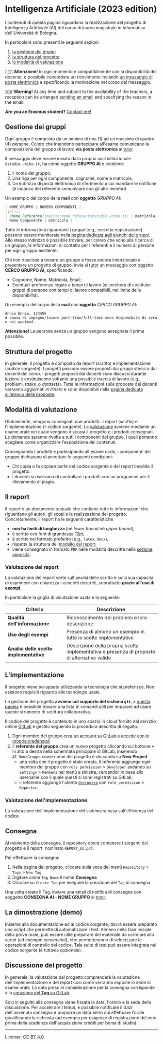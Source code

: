 # Intelligenza Artificiale (2023 edition)

I contenuti di questa pagina riguardano la realizzazione del progetto di Intelligenza Artificiale (AI) del corso di laurea magistrale in Informatica dell'Università di Bologna.

In particolare sono presenti le seguenti sezioni:

1. [la gestione dei gruppi](#gestione-dei-gruppi)
2. [la struttura del progetto](#struttura-del-progetto)
3. [le modalità di valutazione](#modalità-di-valutazione)

🇮🇹
**Attenzione!** In ogni momento e compatibilmente con la disponibilità del docente, è possibile concordare un ricevimento inviando [un messaggio di posta elettronica](mailto:stefanopio.zingaro@unibo.it) e specificando la motivazione nel corpo del messaggio.

🇬🇧
**Warning!** At any time and subject to the availability of the teachers, a reception can be arranged [sending an email](mailto:stefanopio.zingaro@unibo.it) and specifying the reason in the email.

**Are you an Erasmus student?** [Contact me!](mailto:stefanopio.zingaro@unibo.it)

## Gestione dei gruppi

Ogni gruppo è composto da un minimo di una (1) ad un massimo di quattro (4) persone.
Coloro che intendono partecipare all'esame comunicano la composizione del gruppo di lavoro **via posta elettronica** al [tutor](mailto:stefanopio.zingaro@unibo.it).

Il messaggio deve essere inviato dalla propria mail istituzionale `@studio.unibo.it`, ha come oggetto **GRUPPO AI** e contiene:

1. Il nome del gruppo;
2. Una riga per ogni componente: cognome, nome e matricola;
3. Un indirizzo di posta elettronica di riferimento a cui mandare le notifiche (è incarico del referente comunicare con gli altri membri).

Un esempio del corpo della **mail** con **oggetto** _GRUPPO AI_:

```markdown
| NOME_GRUPPO | NUMERO_COMPONENTI |
|:-|-:|
| [Nome Referente](mailto:nome.referente@studio.unibo.it) | matricola |
| Nome Componente | matricola |
```

Tutte le informazioni riguardanti i gruppi (e.g., corretta registrazione) possono essere monitorate nella [pagina dedicata agli elenchi dei gruppi](81940_groups.markdown).
Allo stesso indirizzo è possibile trovare, per coloro che sono alla ricerca di un gruppo, le informazioni di contatto per i referenti e il numero di persone per ogni gruppo esistente.

Chi non riuscisse a trovare un gruppo e fosse ancora intenzionato a presentare un progetto di gruppo, invia al [tutor](mailto:stefanopio.zingaro@unibo.it) un messaggio con oggetto **CERCO GRUPPO AI**, specificando:

- Cognome, Nome, Matricola, Email;
- Eventuali preferenze legate a tempi di lavoro (si cercherà di costituire gruppi di persone con tempi di lavoro compatibili, nel limite delle disponibilità).

Un esempio del corpo della **mail** con **oggetto** _CERCO GRUPPO AI_:

```plaintext
Annio Ennio, 123456
A causa di impegno/lavoro part-time/full-time sono disponibile di sera e nei weekend.
```

**Attenzione!** Le persone senza un gruppo vengono assegnate il prima possibile.

## Struttura del progetto

In generale, il progetto è composto da report (scritto) e implementazione (codice sorgente).
I progetti possono essere proposti dai gruppi stessi o dai docenti del corso.
I progetti proposti dai docenti sono discussi durante lezione e costituiscono soltanto una possibile traccia di lavoro (e.g., problemi, _tasks_, o _datasets_).
Tutte le informazioni sulle proposte dei docenti verranno aggiornati _in itinere_ e sono disponibili nella [pagina dedicata all'elenco delle proposte](proposals.md).

## Modalità di valutazione

Globalmente, vengono consegnati due prodotti: il report (scritto) e l'implementazione (il codice sorgente).
La [valutazione](https://www.universoscuola.it/valutazione-sommativa-studenti.htm) avviene mediante un esame orale nel quale vengono discussi il progetto e i prodotti consegnati.
Le domande saranno rivolte a tutti i componenti del gruppo, i quali potranno scegliere come organizzare l'esposizione dei contenuti.

Consegnando i prodotti e partecipando all'esame orale, i componenti del gruppo dichiarano di accettare le seguenti condizioni:

- Chi copia o fa copiare parte del codice sorgente o del report invalida il progetto.
- I docenti si riservano di controllare i prodotti con un programmi per il rilevamento di plagio.

## Il report

Il report è un documento testuale che contiene tutte le informazioni che riguardano gli autori, gli scopi e la realizzazione del progetto.
Concretamente, il report ha le seguenti caratteristiche:

- **non ha limiti di lunghezza** (né _lower bound_ né _upper bound_),
- è scritto con font di grandezza _12pt_,
- è scritto nel formato preferito (e.g., `lateX`, `docx`),
- rispetta la struttura del [modello del report](templates/report.md),
- viene consegnato in formato `PDF` nelle modalità descritte nella [sezione apposita](#consegna).

### Valutazione del report

La valutazione del report verte sull'analisi dello scritto e sulla sua capacità di esprimere con chiarezza i concetti descritti, soprattutto **grazie all'uso di esempi**.

In particolare la griglia di valutazione usata è la seguente:

| Criterio | Descrizione |
|---|---|
| **Qualità dell'informazione** | Riconoscimento dei problemi e loro descrizione |
| **Uso degli esempi** | Presenza di almeno un esempio in tutte le scelte implementative |
| **Analisi delle scelte implementative** | Descrizione  della propria scelta implementativa e presenza di proposte di alternative valide |

## L'implementazione

Il progetto viene sviluppato utilizzando la tecnologia che si preferisce.
Non esistono requisiti riguardo alle tecnologie usate.

La gestione del progetto **avviene col supporto del sistema `git`**, a [questa pagina](https://education.github.com/git-cheat-sheet-education.pdf) è possibile trovare una lista di comandi utili per imparare ad usare questo strumento di scrittura collaborativa.

Il codice del progetto è contenuto in uno spazio in cloud fornito dal servizio online [GitLab](http://gitlab.com) e gestito seguendo la procedura descritta di seguito.

1. Ogni membro del gruppo [crea un account su GitLab o accede con le proprie credenziali](https://gitlab.com/users/sign_in)
2. Il **referente del gruppo** crea un nuovo progetto cliccando sul bottone **+** in alto a destra nella schermata principale di GitLab, inserendo `AI_NomeGruppo` come nome del progetto e cliccando su **New Project**
   - una volta che il progetto è stato creato, il referente aggiunge ogni membro del gruppo con `role permission` $>$ `Developer` andando su `Settings` $>$ `Members` nel menù a sinistra, cercandoli in base allo username con il quale questi si sono registrati su GitLab;
   - il referente aggiunge l'utente [`dezingaro`](https://gitlab.com/dezingaro) con `role permission` $>$ `Reporter`.

### Valutazione dell'implementazione

La valutazione dell'implementazione del sistema si basa sull'efficienza del codice.

## Consegna

Al momento della consegna, il repository dovrà contenere i sorgenti del progetto e il report, nominato `REPORT_AI.pdf`.

Per effettuare la consegna:

1. Nella pagina del progetto, cliccare sulla voce del menù `Repository` $>$ `Tags` $>$ `New Tag`
2. Digitare come `Tag Name` il nome **Consegna**
3. Cliccare su `Create Tag` per eseguire la creazione del `Tag` di consegna

Una volta creato il Tag, inviare una email di notifica di consegna con soggetto **CONSEGNA AI - NOME GRUPPO** al [tutor](mailto:stefanopio.zingaro@unibo.it).

## La dimostrazione (demo)

Insieme alla documentazione ed al codice sorgente, dovrà essere preparato uno script che permette di automatizzare i test.
Almeno nella fase iniziale della prova orale, può essere utile preparare del materiale da correlare allo script (ad esempio _screenshot_), che permetteranno di velocizzare le operazioni di controllo del codice.
Tale suite di test _può_ essere integrata nel codice sorgente (è tuttavia opzionale).

## Discussione del progetto

In generale, la valutazione del progetto comprenderà la valutazione dell'implementazione e del report così come verranno esposte in sede di esame orale.
La data preso in considerazione per la consegna corrisponde alla [creazione del **Tag** su GitLab](https://docs.gitlab.com/ee/topics/git/tags.html).

Solo in seguito alla consegna viene fissata la data, l'orario e la sede della discussione.
Per accelerare i tempi, è possibile notificare il tutor dell'avvenuta consegna e proporre un data entro cui effettuare l'orale giustificando la richiesta (ad esempio per esigenze di registrazione del voto prima della scadenza dell'acquisizione crediti per borsa di studio).

---

License: [CC BY 4.0](https://creativecommons.org/licenses/by/4.0/)
